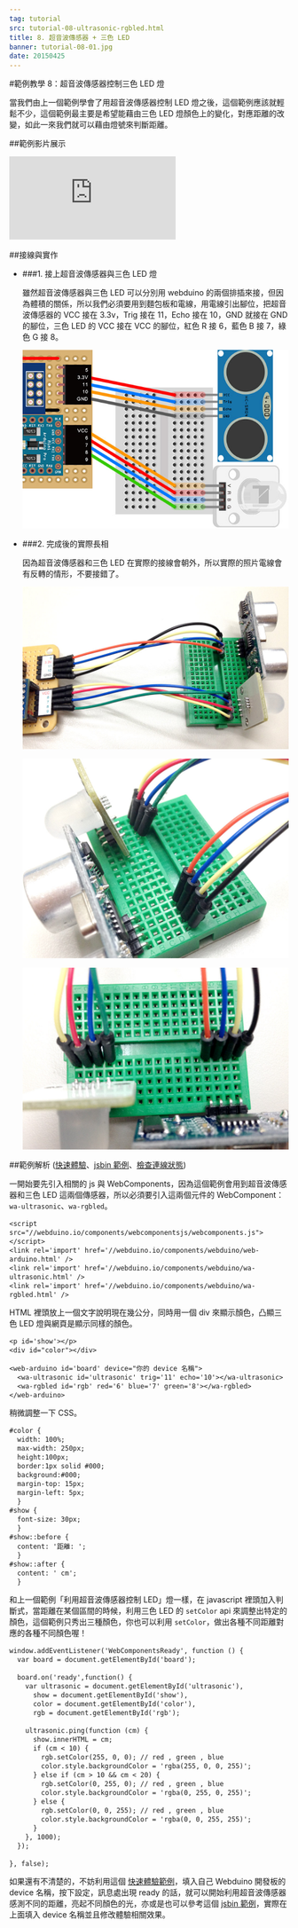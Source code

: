 ```yaml
---
tag: tutorial
src: tutorial-08-ultrasonic-rgbled.html
title: 8. 超音波傳感器 + 三色 LED
banner: tutorial-08-01.jpg
date: 20150425
---
```


<!-- @@master  = ../../_layout.html-->

<!-- @@block  =  meta-->

<title>範例教學 8：超音波傳感器控制三色 LED 燈 :::: Webduino = Web × Arduino</title>

<meta property="og:description" content="當我們由上一個範例學會了用超音波傳感器控制 LED 燈之後，這個範例應該就輕鬆不少，這個範例最主要是希望能藉由三色 LED 燈顏色上的變化，對應距離的改變，如此一來我們就可以藉由燈號來判斷距離。">

<!-- @@close-->



<!-- @@block  =  tutorials-->
#範例教學 8：超音波傳感器控制三色 LED 燈

當我們由上一個範例學會了用超音波傳感器控制 LED 燈之後，這個範例應該就輕鬆不少，這個範例最主要是希望能藉由三色 LED 燈顏色上的變化，對應距離的改變，如此一來我們就可以藉由燈號來判斷距離。

##範例影片展示

<iframe class="youtube" src="https://www.youtube.com/embed/vV5e17Xc8CM" frameborder="0" allowfullscreen></iframe>

##接線與實作

- ###1. 接上超音波傳感器與三色 LED 燈

	雖然超音波傳感器與三色 LED 可以分別用 webduino 的兩個排插來接，但因為體積的關係，所以我們必須要用到麵包板和電線，用電線引出腳位，把超音波傳感器的 VCC 接在 3.3v，Trig 接在 11，Echo 接在 10，GND 就接在 GND 的腳位，三色 LED 的 VCC 接在 VCC 的腳位，紅色 R 接 6，藍色 B 接 7，綠色 G 接 8。

	![](../img/tutorials/tutorial-08-02.jpg)

- ###2. 完成後的實際長相

	因為超音波傳感器和三色 LED 在實際的接線會朝外，所以實際的照片電線會有反轉的情形，不要接錯了。

	![](../img/tutorials/tutorial-08-03.jpg)

	![](../img/tutorials/tutorial-08-04.jpg)

	![](../img/tutorials/tutorial-08-05.jpg)

##範例解析 ([快速體驗](http://webduinoio.github.io/samples/content/ultrasonic-rgbled/index.html)、[jsbin 範例](http://jsbin.com/latexi/4/edit?html,css,js,output)、[檢查連線狀態](http://webduino.io/device.html))

一開始要先引入相關的 js 與 WebComponents，因為這個範例會用到超音波傳感器和三色 LED 這兩個傳感器，所以必須要引入這兩個元件的 WebComponent：`wa-ultrasonic`、`wa-rgbled`。

	<script src="//webduino.io/components/webcomponentsjs/webcomponents.js"></script>
	<link rel='import' href='//webduino.io/components/webduino/web-arduino.html' />
	<link rel='import' href='//webduino.io/components/webduino/wa-ultrasonic.html' />
	<link rel='import' href='//webduino.io/components/webduino/wa-rgbled.html' />

HTML 裡頭放上一個文字說明現在幾公分，同時用一個 div 來顯示顏色，凸顯三色 LED 燈與網頁是顯示同樣的顏色。

	<p id='show'></p>
	<div id="color"></div>

	<web-arduino id='board' device="你的 device 名稱">
	  <wa-ultrasonic id='ultrasonic' trig='11' echo='10'></wa-ultrasonic>
	  <wa-rgbled id='rgb' red='6' blue='7' green='8'></wa-rgbled>
	</web-arduino>

稍微調整一下 CSS。

	#color {
	  width: 100%;
	  max-width: 250px;
	  height:100px;
	  border:1px solid #000;
	  background:#000;
	  margin-top: 15px;
	  margin-left: 5px;
	  }
	#show {
	  font-size: 30px;
	  }
	#show::before {
	  content: '距離: ';
	  }
	#show::after {
	  content: ' cm';
	  }

和上一個範例「利用超音波傳感器控制 LED」燈一樣，在 javascript 裡頭加入判斷式，當距離在某個區間的時候，利用三色 LED 的 `setColor` api 來調整出特定的顏色，這個範例只秀出三種顏色，你也可以利用 `setColor`，做出各種不同距離對應的各種不同顏色喔！

	window.addEventListener('WebComponentsReady', function () {
	  var board = document.getElementById('board');

	  board.on('ready',function() {
	    var ultrasonic = document.getElementById('ultrasonic'),
	      show = document.getElementById('show'),
	      color = document.getElementById('color'),
	      rgb = document.getElementById('rgb');

	    ultrasonic.ping(function (cm) {
	      show.innerHTML = cm;
	      if (cm < 10) {
	        rgb.setColor(255, 0, 0); // red , green , blue
	        color.style.backgroundColor = 'rgba(255, 0, 0, 255)';
	      } else if (cm > 10 && cm < 20) {
	        rgb.setColor(0, 255, 0); // red , green , blue
	        color.style.backgroundColor = 'rgba(0, 255, 0, 255)';
	      } else {
	        rgb.setColor(0, 0, 255); // red , green , blue
	        color.style.backgroundColor = 'rgba(0, 0, 255, 255)';
	      }
	    }, 1000);
	  });

	}, false);

如果還有不清楚的，不妨利用這個 [快速體驗範例](http://webduinoio.github.io/samples/content/ultrasonic-rgbled/index.html)，填入自己 Webduino 開發板的 device 名稱，按下設定，訊息處出現 ready 的話，就可以開始利用超音波傳感器感測不同的距離，亮起不同顏色的光，亦或是也可以參考這個 [jsbin 範例](http://jsbin.com/latexi/4/edit?html,css,js,output)，實際在上面填入 device 名稱並且修改體驗相關效果。




<!-- @@close-->